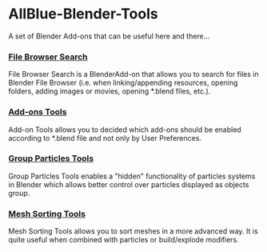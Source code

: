 # AllBlue-Blender-Tools
A set of Blender Add-ons that can be useful here and there...

### [File Browser Search](https://studio.allblue.pl/wiki/wikis/blender/file-browser-search)
File Browser Search is a BlenderAdd-on that allows you to search for files in Blender File Browser (i.e. when linking/appending resources, opening folders, adding images or movies, opening *.blend files, etc.).

### [Add-ons Tools](https://studio.allblue.pl/wiki/wikis/blender/addons-tools)
Add-on Tools allows you to decided which add-ons should be enabled according to *.blend file and not only by User Preferences.

### [Group Particles Tools](https://studio.allblue.pl/wiki/wikis/blender/group-particles-tools)
Group Particles Tools enables a "hidden" functionality of particles systems in Blender which allows better control over particles displayed as objects group.

### [Mesh Sorting Tools](https://studio.allblue.pl/wiki/wikis/blender/mesh-sorting-tools)
Mesh Sorting Tools allows you to sort meshes in a more advanced way. It is quite useful when combined with particles or build/explode modifiers.

